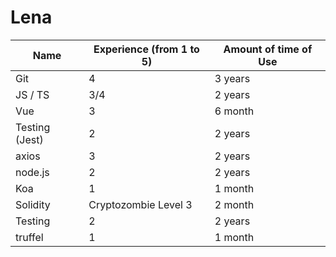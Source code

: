 # Lena

| Name           | Experience (from 1 to 5) | Amount of time of Use |
| -------------- | ------------------------ | --------------------- |
| Git            | 4                        | 3 years               |
| JS / TS        | 3/4                      | 2 years               |
| Vue            | 3                        | 6 month               |
| Testing (Jest) | 2                        | 2 years               |
| axios          | 3                        | 2 years               |
| node.js        | 2                        | 2 years               |
| Koa            | 1                        | 1 month               |
| Solidity       | Cryptozombie Level 3     | 2 month               |
| Testing        | 2                        | 2 years               |
| truffel        | 1                        | 1 month               |

